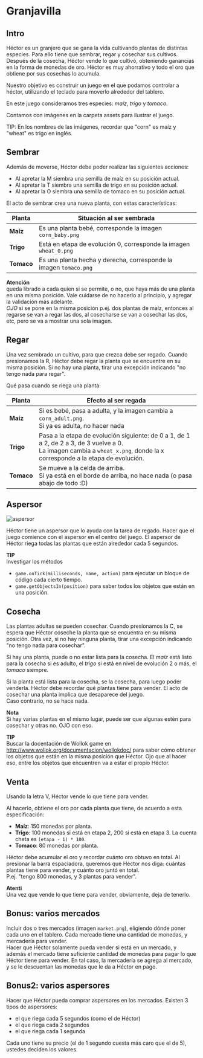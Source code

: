 # Granjavilla

## Intro
Héctor es un granjero que se gana la vida cultivando plantas de distintas especies.
Para ello tiene que sembrar, regar y cosechar sus cultivos. Después de la cosecha, 
Héctor vende lo que cultivó, obteniendo ganancias en la forma de monedas de oro.
Héctor es muy ahorrativo y todo el oro que obtiene por sus cosechas lo acumula.

Nuestro objetivo es construir un juego en el que podamos controlar a héctor, 
utilizando el teclado para moverlo alrededor del tablero. 

En este juego consideramos tres especies: _maíz_, _trigo_ y _tomaco_. 

Contamos con imágenes en la carpeta assets para ilustrar el juego.

TIP: En los nombres de las imágenes, recordar que "corn" es maíz y "wheat" es trigo en inglés.

## Sembrar
Además de moverse, Héctor debe poder realizar las siguientes acciones:
- Al apretar la M siembra una semilla de maíz en su posición actual.
- Al apretar la T siembra una semilla de trigo en su posición actual.
- Al apretar la O siembra una semilla de tomaco en su posición actual.

El acto de sembrar crea una nueva planta, con estas características:  

| Planta | Situación al ser sembrada |
|---|---|
| **Maíz**   | Es una planta bebé, corresponde la imagen `corn_baby.png` |
| **Trigo**  | Está en etapa de evolución 0, corresponde la imagen `wheat_0.png` |
| **Tomaco** | Es una planta hecha y derecha, corresponde la imagen `tomaco.png` | 


**Atención**  
queda librado a cada quien si se permite, o no, que haya más de una planta en una misma posición. 
Vale cuidarse de no hacerlo al principio, y agregar la validación más adelante.  
_OJO_ si se pone en la misma posición p.ej. dos plantas de maíz, entonces al regarse se van a regar las dos, al cosecharse se van a cosechar las dos, etc, pero se va a mostrar una sola imagen.


## Regar
Una vez sembrado un cultivo, para que crezca debe ser regado. 
Cuando presionamos la R, Héctor debe regar la planta que se encuentre en su misma posición.
Si no hay una planta, tirar una excepción indicando "no tengo nada para regar".

Qué pasa cuando se riega una planta: 

| Planta | Efecto al ser regada |
|---|---|
| **Maíz**   | Si es bebé, pasa a adulta, y la imagen cambia a `corn_adult.png`. <br> Si ya es adulta, no hacer nada |
| **Trigo**  | Pasa a la etapa de evolución siguiente: de 0 a 1, de 1 a 2, de 2 a 3, de 3 vuelve a 0. <br> La imagen cambia a `wheat_x.png`, donde la x corresponde a la etapa de evolución. |
| **Tomaco** | Se mueve a la celda de arriba. <br> Si ya está en el borde de arriba, no hace nada (o pasa abajo de todo :D) | 
  

## Aspersor
![aspersor](https://i.pinimg.com/originals/20/f5/ab/20f5ab811789f5ed4ca147f199bbad51.jpg)

Héctor tiene un aspersor que lo ayuda con la tarea de regado.
Hacer que el juego comience con el aspersor en el centro del juego. El aspersor de Héctor riega todas las plantas que están alrededor cada 5 segundos.

**TIP**  
Investigar los métodos 
- `game.onTick(milliseconds, name, action)` para ejecutar un bloque de código cada cierto tiempo.
- `game.getObjectsIn(position)` para saber todos los objetos que están en una posición.

## Cosecha
Las plantas adultas se pueden cosechar.
Cuando presionamos la C, se espera que Héctor coseche la planta que se encuentra en su misma posición.
Otra vez, si no hay ninguna planta, tirar una excepción indicando "no tengo nada para cosechar".

Si hay una planta, puede o no estar lista para la cosecha.
El _maíz_ está listo para la cosecha si es adulto, el _trigo_ si está en nivel de evolución 2 o más, el _tomaco_ siempre.

Si la planta está lista para la cosecha, se la cosecha, para luego poder venderla. 
Héctor debe recordar qué plantas tiene para vender. 
El acto de cosechar una planta implica que desaparece del juego.  
Caso contrario, no se hace nada.

**Nota**  
Si hay varias plantas en el mismo lugar, puede ser que algunas estén para cosechar y otras no. OJO con eso.

**TIP**  
Buscar la docentación de Wollok game en http://www.wollok.org/documentacion/wollokdoc/ 
para saber cómo obtener los objetos que están en la misma posición que Héctor.
Ojo que al hacer eso, entre los objetos que encuentren va a estar el propio Héctor.

## Venta
Usando la letra V, Héctor vende lo que tiene para vender.
   
Al hacerlo, obtiene el oro por cada planta que tiene, de acuerdo a esta especificación:
- **Maíz**: 150 monedas por planta.
- **Trigo**: 100 monedas si está en etapa 2, 200 si está en etapa 3. La cuenta cheta es `(etapa - 1) * 100`.
- **Tomaco**: 80 monedas por planta.

Héctor debe acumular el oro y recordar cuánto oro obtuvo en total. Al presionar la barra espaciadora, queremos que Héctor nos diga: cuántas plantas tiene para vender, y cuánto oro juntó en total.  
P.ej. "tengo 800 monedas, y 3 plantas para vender".

**Atenti**  
Una vez que vende lo que tiene para vender, obviamente, deja de tenerlo.


## Bonus: varios mercados
Incluir dos o tres mercados (imagen `market.png`), eligiendo dónde poner cada uno en el tablero. 
Cada mercado tiene una cantidad de monedas, y mercadería para vender.  
Hacer que Héctor solamente pueda vender si está en un mercado, y además el mercado tiene suficiente cantidad de monedas para pagar lo que Héctor tiene para vender. En tal caso, la mercadería se agrega al mercado, y se le descuentan las monedas que le da a Héctor en pago.  

## Bonus2: varios aspersores
Hacer que Héctor pueda comprar aspersores en los mercados. Existen 3 tipos de aspersores:
- el que riega cada 5 segundos (como el de Héctor)
- el que riega cada 2 segundos
- el que riega cada 1 segunda

Cada uno tiene su precio (el de 1 segundo cuesta más caro que el de 5), ustedes deciden los valores.
